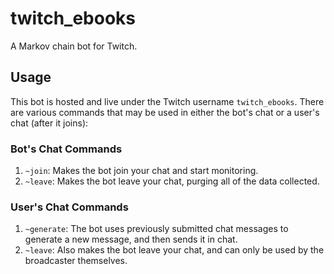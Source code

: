 # twitch_ebooks
A Markov chain bot for Twitch.
## Usage
This bot is hosted and live under the Twitch username `twitch_ebooks`.
There are various commands that may be used in either the bot's chat or a user's chat (after it joins):
### Bot's Chat Commands
1. `~join`: Makes the bot join your chat and start monitoring.
2. `~leave`: Makes the bot leave your chat, purging all of the data collected.
### User's Chat Commands
1. `~generate`: The bot uses previously submitted chat messages to generate a new message, and then sends it in chat.
2. `~leave`: Also makes the bot leave your chat, and can only be used by the broadcaster themselves.
